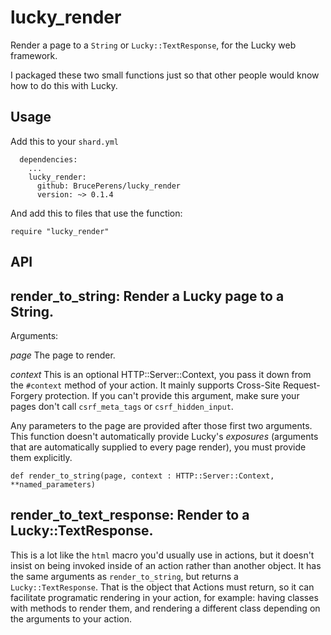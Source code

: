 # lucky_render
Render a page to a `String` or `Lucky::TextResponse`, for the Lucky web framework.

I packaged these two small functions just so that other people would know how to do
this with Lucky.

## Usage
Add this to your `shard.yml`
```
  dependencies:
    ...
    lucky_render:
      github: BrucePerens/lucky_render
      version: ~> 0.1.4
```

And add this to files that use the function:
```
require "lucky_render"
```

## API

## render_to_string: Render a Lucky page to a String.

Arguments:

*page* The page to render.

*context* This is an optional HTTP::Server::Context, you pass it down from the
`#context` method of your action. It mainly supports Cross-Site
Request-Forgery protection. If you can't provide this argument, make sure your
pages don't call `csrf_meta_tags` or `csrf_hidden_input`.


Any parameters to the page are provided after those first two arguments.
This function doesn't automatically provide Lucky's *exposures* (arguments that are
automatically supplied to every page render), you must provide them explicitly.

```crystal
def render_to_string(page, context : HTTP::Server::Context, **named_parameters)
```

## render_to_text_response: Render to a Lucky::TextResponse.

This is a lot like the `html` macro you'd usually use in actions, but it doesn't
insist on being invoked inside of an action rather than another object. It has the
same arguments as `render_to_string`, but returns a `Lucky::TextResponse`.
That is the object that Actions must return, so it can facilitate programatic rendering
in your action, for example: having classes with methods to render them, and rendering
a different class depending on the arguments to your action.

